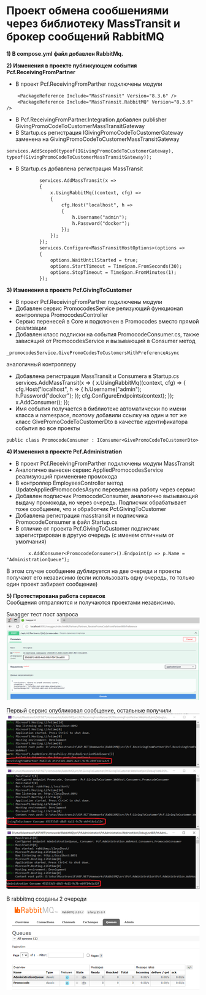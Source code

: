 # Проект обмена сообшениями через библиотеку MassTransit и брокер сообщений RabbitMQ

**1) В compose.yml файл добавлен RabbitMq.**

**2) Изменения в проекте публикующем события Pcf.ReceivingFromPartner**
+ В проект Pcf.ReceivingFromParther подключены модули
```
	<PackageReference Include="MassTransit" Version="8.3.6" />
	<PackageReference Include="MassTransit.RabbitMQ" Version="8.3.6" />
```
+ В Pcf.ReceivingFromPartner.Integration добавлен publisher GivingPromoCodeToCustomerMassTransitGateway
+ В Startup.cs регистрация IGivingPromoCodeToCustomerGateway заменена на GivingPromoCodeToCustomerMassTransitGateway
``` 
services.AddScoped(typeof(IGivingPromoCodeToCustomerGateway), typeof(GivingPromoCodeToCustomerMassTransitGateway)); 
```
+ В Startup.cs добавлена регистрация MassTransit
```
            services.AddMassTransit(x =>
            {
                x.UsingRabbitMq((context, cfg) =>
                {
                    cfg.Host("localhost", h =>
                    {
                        h.Username("admin");
                        h.Password("docker");
                    });
                });
            });
            services.Configure<MassTransitHostOptions>(options =>
            {
                options.WaitUntilStarted = true;
                options.StartTimeout = TimeSpan.FromSeconds(30);
                options.StopTimeout = TimeSpan.FromMinutes(1);
            });
```

**3) Изменения в проекте Pcf.GivingToCustomer**
+ В проект Pcf.ReceivingFromParther подключены модули
+ Добавлен сервис PromocodesService релизующий функционал контроллера PromocodesController
+ Сервис перенесей в Core и подключен в Promocodes вместо прямой реализации
+ Добавлен класс подписки на события PromocodeConsumer.cs, также зависящий от PromocodesService 
и вызывающий в Consumer метод 
``` 
_promocodesService.GivePromoCodesToCustomersWithPreferenceAsync 
```
аналогичный контроллеру
+ Добавлена регистрация MassTransit и Consumerа в Startup.cs
    services.AddMassTransit(x =>
    {
        x.UsingRabbitMq((context, cfg) =>
        {
            cfg.Host("localhost", h =>
            {
                h.Username("admin");
                h.Password("docker");
            });
            cfg.ConfigureEndpoints(context);
        });
        x.AddConsumer<PromocodeConsumer>();
    });
+ Имя события получается в библиотеке автоматически по имени класса и namespace, поэтому добавили 
ссылку на один и тот же класс GivePromoCodeToCustomerDto в качестве идентификатора события во все проекты
``` 
public class PromocodeConsumer : IConsumer<GivePromoCodeToCustomerDto> 
```

**4) Изменения в проекте Pcf.Administration**
+ В проект Pcf.ReceivingFromParther подключены модули MassTransit
+ Аналогично вынесен сервис AppliedPromocodesService реализующий применение промокода
+ В контроллер EmployeesController метод UpdateAppliedPromocodesAsync переведен на работу через сервис
+ Добавлен подписчик PromocodeConsumer, аналогично вызывающий выдачу промокода, но через очередь.
Подписчик обрабатывает тоже сообщение, что и обработчик Pcf.GivingToCustomer
+ Добавлена регистрация masstransit и подписчика PromocodeConsumer в файл Startup.cs
+ В отличие от проекта Pcf.GivingToCustomer подписчик зарегистрирован в другую очередь
(с именем отличным от умолчания)
```
        x.AddConsumer<PromocodeConsumer>().Endpoint(p => p.Name = "AdministrationQueue");
```
В этом случае сообщение дублируется на две очереди и проекты получают его независимо
(если использовать одну очередь, то только один проект забирает сообщение)

**5) Протестирована работа сервисов**  
Сообщения отпраляются и получаются проектами независимо.  

Swagger тест пост запроса
![Swagger тест пост запроса](./docs/post.png)

Первый сервис опубликовал сообщение, остальные получили
![Три запущенных сервиса. Сообщение получили все](./docs/result.png)

В rabbitmq созданы 2 очереди
![В rabbitmq созданы 2 очереди](./docs/rabbitmq.png)

